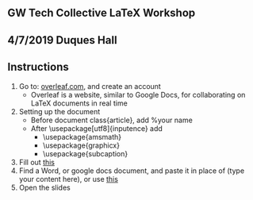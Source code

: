 
## GW Tech Collective LaTeX Workshop
## 4/7/2019 Duques Hall

## Instructions
1.  Go to: [overleaf.com](https://www.overleaf.com/signup), and create an account
	* Overleaf is a website, similar to Google Docs, for collaborating on  LaTeX documents in real time
2. Setting up the document
	* Before document class{article}, add %your name
	* After \usepackage[utf8]{inputence} add
		* \usepackage{amsmath}
		* \usepackage{graphicx}
		* \usepackage{subcaption}
3. Fill out [this](https://docs.google.com/forms/d/1AveRISoYDZsJpsm59WgmgwWVL1q3ypFZwrtMQVeT9SM/edit)
4. Find a Word, or google docs document, and paste it in place of (type your content here), or use [this](https://www.google.com/policies/terms/)
5. Open the slides 
